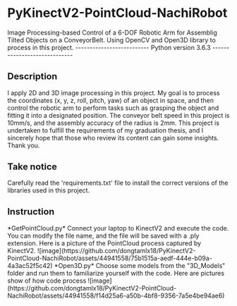 # PyKinectV2-PointCloud-NachiRobot
Image Processing-based Control of a 6-DOF Robotic Arm for Assemblig Tilted Objects on a ConveyorBelt. Using OpenCV and Open3D library to process in this project.
-------------------------- Python version 3.6.3 -----------------------------
<h2 style="font-size: 20px;">Description</h2>
I apply 2D and 3D image processing in this project. My goal is to process the coordinates (x, y, z, roll, pitch, yaw) of an object in space, and then control the robotic arm to perform tasks such as grasping the object and fitting it into a designated position. The conveyor belt speed in this project is 10mm/s, and the assembly accuracy of the radius is 2mm. This project is undertaken to fulfill the requirements of my graduation thesis, and I sincerely hope that those who review its content can gain some insights. Thank you.
<h2 style="font-size: 20px;">Take notice</h2>
Carefully read the 'requirements.txt' file to install the correct versions of the libraries used in this project.
<h2 style="font-size: 20px;">Instruction</h2>
*GetPointCloud.py*
Connect your laptop to KinectV2 and execute the code. You can modify the file name, and the file will be saved with a .ply extension. Here is a picture of the PointCloud process captured by KinectV2.
![image](https://github.com/dongtamlx18/PyKinectV2-PointCloud-NachiRobot/assets/44941558/75b1515a-aedf-444e-b09a-4a3ac52f5c42)
*Open3D.py*
Choose some models from the "3D_Models" folder and run them to familiarize yourself with the code. Here are pictures show of how code process
![image](https://github.com/dongtamlx18/PyKinectV2-PointCloud-NachiRobot/assets/44941558/f14d25a6-a50b-4bf8-9356-7a5e4be94ae6)
